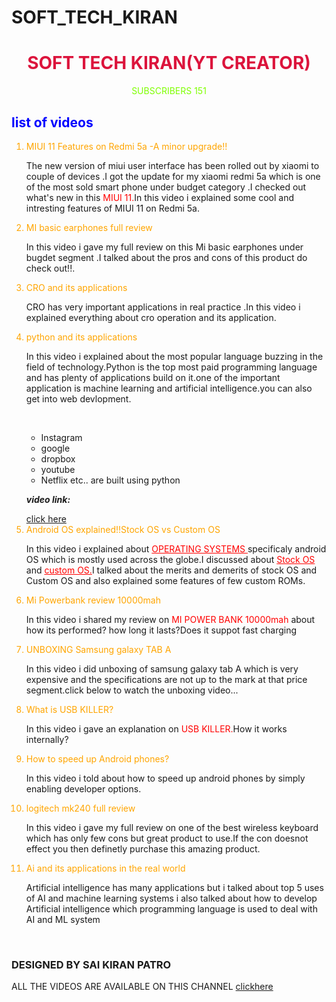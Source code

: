 # SOFT_TECH_KIRAN
<html>
 <head>
 	<link rel="stylesheet" href="style.css"/>
	
 </head>
 <body>	 
   
 <center><h1 style="color:crimson">SOFT TECH KIRAN(YT CREATOR) </h1></center>
	 <center><p ><a style="color:chartreuse">SUBSCRIBERS 151</a></p></center>
        
        
      
     
     
<h2 style="color:blue">list of videos </h2>
<ol>
    <li style="color: orange">MIUI 11 Features on Redmi 5a -A minor upgrade!!</li>
    
   <p> The new version of miui user interface has been rolled out by xiaomi to couple of devices .I got the update for my xiaomi redmi 5a which is one of the most sold smart phone under budget category .I checked out what's new in this <a style="color: red;text-decoration:none">MIUI 11.</a>In this video i explained some cool and intresting features of MIUI 11 on Redmi 5a.</p>
    <li style="color: orange">MI basic earphones full review</li>
   
   <p>In this video i gave my full review on this Mi basic earphones under bugdet segment .I talked about the pros and cons of this product do check out!!.</p>
    <li style="color:orange">CRO and its applications</li>
   
   <p>CRO has very important applications in real practice .In this video i explained everything about cro operation and its application.</p>
    
 <li style="color:orange">python and its applications</li>
	
 <p >In this video i explained about the most popular language buzzing in the field of technology.Python is the top most paid programming language and has plenty of applications build on it.one of the important application is machine learning and artificial intelligence.you can also get into web devlopment.<br/></p><br/>
 <ul>
 	<li>Instagram</li>
 	<li>google</li>
 	<li>dropbox</li>
 	<li>youtube</li>
 	<li>Netflix etc.. are built using python</li>
 </ul> 
 <p><strong><em>video link:</em></strong></p>
 <a href="https://www.youtube.com/embed/6El73ggMygc" target="blank_page">click here</a>
<li style="color:orange">Android OS explained!!Stock OS vs Custom OS</li>
	
<p>In this video i explained about  <a style="color:red;text-decoration:underline;">OPERATING SYSTEMS </a> specificaly android OS which is mostly used across the globe.I discussed about <a style="color:red; text-decoration: underline;">Stock OS</a> and <a style="color:red; text-decoration: underline;">custom OS.</a>I talked about the merits and demerits of stock OS and Custom OS and also explained some features of few custom ROMs.</p>
    <li style="color:orange;">Mi Powerbank review 10000mah</li>
 
   <p>In this video i shared my review on <a style="color:red;">MI POWER BANK 10000mah</a> about how its performed? how long it lasts?Does it suppot fast charging</p>
    <li style="color:orange;">UNBOXING Samsung galaxy TAB A</li>
   
   <p>In this video i did unboxing of samsung galaxy tab A which is very expensive and the specifications are not up to the mark at that price segment.click below to watch the unboxing video...</p>
    <li style="color:orange;">What is USB KILLER?</li>
    <p>In this video i gave an explanation on <a style="color:red; ">USB KILLER.</a>How it works internally?</p>
    
 
   <li style="color: orange;">How to speed up Android phones?</li>
      <p>In this video i told about how to speed up android phones by simply enabling developer options.</p>
    <li style="color:orange;">logitech mk240 full review</li>
     <p>In this video i gave my full review on one of the best wireless keyboard which has only few cons but great product to use.If the con doesnot effect you then definetly purchase this amazing product.</p>
    <li style="color:orange">Ai and its applications in the real world</li> 
    <p>Artificial intelligence has many applications but i talked about top 5 uses of AI and machine learning systems i also talked about how to develop Artificial intelligence which programming language is used to deal with AI and ML system </p> <br/>
    
</ol>

      
<h3> 
	DESIGNED BY SAI KIRAN PATRO</h3>
<p>ALL THE VIDEOS ARE AVAILABLE ON THIS CHANNEL <a href="https://www.youtube.com/results?search_query=soft+tech+kiran" >clickhere</a></p>
 </body>
